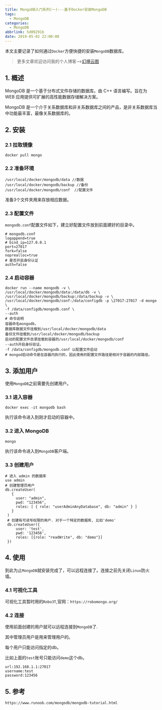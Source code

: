 ```yaml
---
title: MongoDB入门系列(一)---基于Docker安装MongoDB
tags:
  - MongoDB
categories:
  - MongoDB
abbrlink: 5d09291b
date: 2019-05-02 22:00:00
---
```


本文主要记录了如何通过`Docker`方便快捷的安装`MongoDB`数据库。

<!--more-->

> 更多文章欢迎访问我的个人博客-->[幻境云图](https://www.lixueduan.com/)

## 1. 概述

MongoDB 是一个基于分布式文件存储的数据库。由 C++ 语言编写。旨在为 WEB 应用提供可扩展的高性能数据存储解决方案。

MongoDB 是一个介于关系数据库和非关系数据库之间的产品，是非关系数据库当中功能最丰富，最像关系数据库的。

## 2. 安装

### 2.1 拉取镜像

```shell
docker pull mongo
```

### 2.2 准备环境

```shell
/usr/local/docker/mongodb/data //数据
/usr/local/docker/mongodb/backup //备份
/usr/local/docker/mongodb/conf  //配置文件
```

准备3个文件夹用来存放相应数据。

### 2.3 配置文件

`mongodb.conf`配置文件如下，建立好配置文件放到前面建好的目录中。

```shell
# mongodb.conf
logappend=true
# bind_ip=127.0.0.1
port=27017 
fork=false
noprealloc=true
# 是否开启身份认证
auth=false
```

### 2.4 启动容器

```shell
docker run --name mongodb -v \
/usr/local/docker/mongodb/data:/data/db -v \
/usr/local/docker/mongodb/backup:/data/backup -v \
/usr/local/docker/mongodb/conf:/data/configdb -p \27017:27017 -d mongo \
-f /data/configdb/mongodb.conf \
--auth
# 命令说明
容器命名mongodb，
数据库数据文件挂载到/usr/local/docker/mongodb/data
备份文件挂载到/usr/local/docker/mongodb/backup
启动的配置文件目录挂载到容器的/usr/local/docker/mongodb/conf
--auth开启身份验证。
-f /data/configdb/mongodb.conf 以配置文件启动 
# mongod启动命令是在容器内执行的，因此使用的配置文件路径是相对于容器的内部路径。
```

## 3. 添加用户

使用`MongoDB`之前需要先创建用户。

### 3.1 进入容器

```shell
docker exec -it mongodb bash
```

执行该命令进入到刚才启动的容器中。

### 3.2 进入 MongoDB

```shell
mongo
```

执行该命令进入到`MongoDB`客户端。

### 3.3 创建用户

```shell
# 进入 admin 的数据库
use admin
# 创建管理员用户
db.createUser(
   {
     user: "admin",
     pwd: "123456",
     roles: [ { role: "userAdminAnyDatabase", db: "admin" } ]
   }
 )
 # 创建有可读写权限的用户. 对于一个特定的数据库, 比如'demo'
 db.createUser({
     user: 'test',
     pwd: '123456',
     roles: [{role: "readWrite", db: "demo"}]
 })
```

## 4. 使用

到此为止`MongoDB`就安装完成了，可以远程连接了。连接之前先关闭`Linux`防火墙。

### 4.1 可视化工具

可视化工具暂时用的`Robo3T`,官网：`https://robomongo.org/`

### 4.2 连接

使用前面创建的用户就可以远程连接到`MongoDB`了.

其中管理员用户是用来管理用户的。

每个用户只能访问指定的db。

比如上面的`test`账号只能访问`demo`这个db。

```shell
url:192.168.1.1:27017
username:test
password:123456
```

## 5. 参考

`https://www.runoob.com/mongodb/mongodb-tutorial.html`

